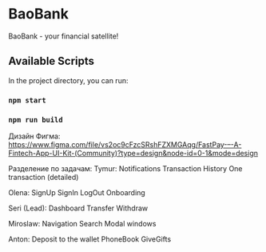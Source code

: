 # BaoBank

BaoBank - your financial satellite!

## Available Scripts

In the project directory, you can run:

### `npm start`

### `npm run build`

Дизайн Фигма: https://www.figma.com/file/vs2oc9cFzcSRshFZXMGAqg/FastPay-–-A-Fintech-App-UI-Kit-(Community)?type=design&node-id=0-1&mode=design

Разделение по задачам:
Tymur:
Notifications
Transaction History
One transaction (detailed)

Olena:
SignUp
SignIn
LogOut
Onboarding

Seri (Lead):
Dashboard
Transfer
Withdraw

Miroslaw:
Navigation
Search
Modal windows

Anton:
Deposit to the wallet
PhoneBook
GiveGifts
